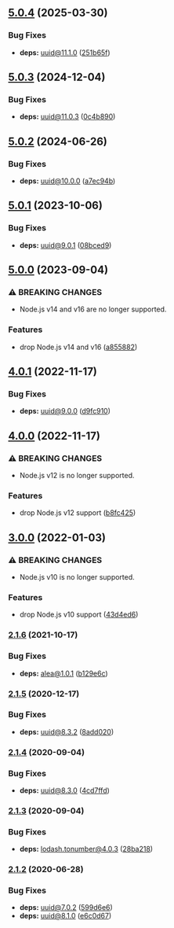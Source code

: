 ## [5.0.4](https://github.com/kenany/alea-random/compare/5.0.3...5.0.4) (2025-03-30)

### Bug Fixes

* **deps:** uuid@11.1.0 ([251b65f](https://github.com/kenany/alea-random/commit/251b65f176377be0e60a7f6a65117ace729886ce))

## [5.0.3](https://github.com/kenany/alea-random/compare/5.0.2...5.0.3) (2024-12-04)

### Bug Fixes

* **deps:** uuid@11.0.3 ([0c4b890](https://github.com/kenany/alea-random/commit/0c4b890d146f584d51a684c6463674b04e0569f6))

## [5.0.2](https://github.com/kenany/alea-random/compare/5.0.1...5.0.2) (2024-06-26)

### Bug Fixes

* **deps:** uuid@10.0.0 ([a7ec94b](https://github.com/kenany/alea-random/commit/a7ec94b49e4c05e8e50dccf537f059e8ef7cbd42))

## [5.0.1](https://github.com/kenany/alea-random/compare/5.0.0...5.0.1) (2023-10-06)


### Bug Fixes

* **deps:** uuid@9.0.1 ([08bced9](https://github.com/kenany/alea-random/commit/08bced9063900f782cf399a022b4280e9a562861))

## [5.0.0](https://github.com/kenany/alea-random/compare/4.0.1...5.0.0) (2023-09-04)


### ⚠ BREAKING CHANGES

* Node.js v14 and v16 are no longer supported.

### Features

* drop Node.js v14 and v16 ([a855882](https://github.com/kenany/alea-random/commit/a855882f979942c69141f26e37b6725a4500e233))

## [4.0.1](https://github.com/KenanY/alea-random/compare/4.0.0...4.0.1) (2022-11-17)


### Bug Fixes

* **deps:** uuid@9.0.0 ([d9fc910](https://github.com/KenanY/alea-random/commit/d9fc9107f4500ec4083351e511098a8e2e849e4f))

## [4.0.0](https://github.com/KenanY/alea-random/compare/3.0.0...4.0.0) (2022-11-17)


### ⚠ BREAKING CHANGES

* Node.js v12 is no longer supported.

### Features

* drop Node.js v12 support ([b8fc425](https://github.com/KenanY/alea-random/commit/b8fc425c7a3e3d94490f17e967788ae9887d802e))

## [3.0.0](https://github.com/KenanY/alea-random/compare/2.1.6...3.0.0) (2022-01-03)


### ⚠ BREAKING CHANGES

* Node.js v10 is no longer supported.

### Features

* drop Node.js v10 support ([43d4ed6](https://github.com/KenanY/alea-random/commit/43d4ed680b335c50ea920d4fcc7ddd51cba16898))

### [2.1.6](https://github.com/KenanY/alea-random/compare/2.1.5...2.1.6) (2021-10-17)


### Bug Fixes

* **deps:** alea@1.0.1 ([b129e6c](https://github.com/KenanY/alea-random/commit/b129e6c7412774b42824cdf326f24f6fa8ed593e))

### [2.1.5](https://github.com/KenanY/alea-random/compare/2.1.4...2.1.5) (2020-12-17)


### Bug Fixes

* **deps:** uuid@8.3.2 ([8add020](https://github.com/KenanY/alea-random/commit/8add020c5127c5f42231d9582cc0a6613e0ca999))

### [2.1.4](https://github.com/KenanY/alea-random/compare/2.1.3...2.1.4) (2020-09-04)


### Bug Fixes

* **deps:** uuid@8.3.0 ([4cd7ffd](https://github.com/KenanY/alea-random/commit/4cd7ffdc7da71f8c996c6e5b0a8f1bd9f987d797))

### [2.1.3](https://github.com/KenanY/alea-random/compare/2.1.2...2.1.3) (2020-09-04)


### Bug Fixes

* **deps:** lodash.tonumber@4.0.3 ([28ba218](https://github.com/KenanY/alea-random/commit/28ba2185acb2a49a88d6353fcc6aeffaba9fe05d))

### [2.1.2](https://github.com/KenanY/alea-random/compare/2.1.1...2.1.2) (2020-06-28)


### Bug Fixes

* **deps:** uuid@7.0.2 ([599d6e6](https://github.com/KenanY/alea-random/commit/599d6e6a3d74d8d5f3766ddce9fd1f9da430f32e))
* **deps:** uuid@8.1.0 ([e6c0d67](https://github.com/KenanY/alea-random/commit/e6c0d67483b82feab24b9f2a110faaa8560249c0))
